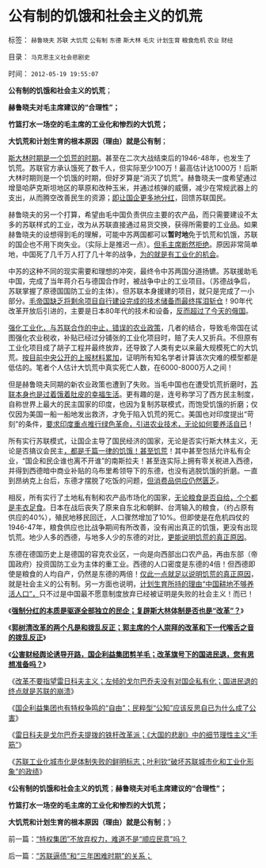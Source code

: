 # 公有制的饥饿和社会主义的饥荒

标签： `赫鲁晓夫` `苏联` `大饥荒` `公有制` `东德` `斯大林` `毛灾` `计划生育` `粮食危机` `农业` `财经` 

目录： `马克思主义社会悲剧史`

时间： `2012-05-19 19:55:07`

**公有制的饥饿和社会主义的饥荒**；

**赫鲁晓夫对毛主席建议的“合理性”；**

**竹篮打水一场空的毛主席的工业化和惨烈的大饥荒；**

**大饥荒和计划生育的根本原因（理由）就是公有制**；

[斯大林时期是一个饥荒的时期](../../../2012/3/11/阿马蒂亚森：大饥荒！正常死亡的扩大化.md)。甚至在二次大战结束后的1946-48年，也发生了饥荒。苏联官方承认饿死了数千人，但实际至少100万！最高估计达1000万！后斯大林时期则是一个饥饿的时期，但好歹算是“消灭了饥荒”。赫鲁晓夫一度希望通过增垦哈萨克斯坦地区的草原和改种玉米，并通过核弹的威慑，减少在常规武器上的支出，从而腾空改善民生的资源；[即让国企更多地分红](../../../2012/5/8/妖魔化跨国公司的国企民族主义；.md)，回馈苏联国民。

赫鲁晓夫的另一个打算，希望由毛中国负责供应主要的农产品，而只需要建设不太多的苏联样式的工业，改为从苏联直接通过易货交换，获得所需要的工业品。如果赫鲁晓夫的设想得到毛的理解，可能中苏两国都可以**暂时地**免于饥荒和饥饿，苏联的国企也不用下岗失业。（实际上是推迟一点）。[但毛主席断然拒绝](../../../2010/4/24/后工业化时代应该从1933年真正开始.md)。原因非常简单地，中国死了几千万人打了几十年的战争，[为的就是有工业化的机会](../../../2012/1/22/后进国家普遍性的信仰“傻逼工业化”.md)。

中苏的这种不同的现实需要和理想的冲突，最终令中苏两国分道扬镳。苏联援助毛中国，完成了当年蒋介石与德国合作时，被战争中止的工业项目。（苏德战争后，苏联掌握了原德国国防工业的主体）。但苏联本身援建的项目，就只是完成了一小部分。[毛帝国缺乏将剩余项目自行建设完成的技术储备而最终挥泪斩仓](../../../2012/1/23/越是大国越依赖内需，越不能闭关锁国,越依赖于市场经济.md)！90年代改革开放后引进的，主要是日本80年代的技术和设备，[反而超过了今天的俄国](../../../2012/1/22/工业化是市场经济宁静致远的结果,“傻逼工业化”不是工业化.md)。

[强化工业化，与苏联合作的中止，错误的农业政策](../../../2010/4/24/后工业化时代应该从1933年真正开始.md)，几者的结合，导致毛帝国在试图强化农业税收，补贴已经过分铺张的工业化项目时，赔了夫人又折兵。不但原有工业化项目成了胡子工程并最终放弃，还导致了人类有史以来最大规模死亡的大饥荒。[按目前中央公开的上报材料累加](../../../2012/3/21/中央集权的官场的两个层次.md)，证明所有知名学者计算该次灾难的模型都是低估的。笔者个人估计大饥荒中真实死亡人数，在6000-8000万人之间！

但是赫鲁晓夫同期的新农业政策也遭到了失败。当毛中国也在遭受饥荒折磨时，[苏联本身也是过着饿着肚皮的幸福生活](../../../2009/8/4/免费减肥的苏联人民非常有钱.md)。更有趣的是，连号称学习了西方民主制度，自称世界上最大的民主国家的印度，也因为复制苏联模式，而饱受饥饿的折磨；仅仅因为美国一船一船地发出救济，才免于陷入饥荒的死亡。美国也对印度提出“苛刻”的条件，[要求印度重点推行绿色革命，引进农业技术，无论如何要养活自已](../../../2012/1/22/英国“忠告”印度不要工业化，“印度人口太多，农业第一位”.md)！

所有实行苏联模式，让国企主导了国民经济的国家，无论是否实行斯大林主义，无论是否搞议会民主[，都是千篇一律的饥饿！甚至饥荒](../../../2009/8/2/英属孟加拉两次大饥荒和经济学家的良心.md)！其中甚至包括允许私有企业，“国企和民企谁也离不开谁”的南斯拉夫！甚至连实际上拥有零关税进入西德，并得到西德暗中商业补贴的乌布里希领导下的东德，也没有逃脱饥饿的折磨。一直到昂纳克上台后，东德才摆脱了吃饭的问题，[但消费品供应仍然匮乏](../../../2010/12/29/平均短缺原理：物价上涨不回落！.md)。

相反，所有实行了土地私有制和农产品市场化的国家，[无论粮食是否自给，个个都是丰衣足食](../../../2008/12/29/所谓的自力更生大错特错.md)。日本在战后丧失了原来自东北和朝鲜、台湾输入的粮食，（约占原有供应的40%），殖民地移民回迁，人口骤然增加了10%。但即使是在危机四仗的1946-47年，粮食供应也比战争期间有所改善，没有闹出真正的饥饿，更没有出现饥荒。地少人多的西德，与地多人少的东德的对比，[更能说明饥荒的真正原因](../../../2011/12/23/饥荒与公有制相伴随；中世纪特权经济瓦解过程中的饥荒成因；.md)。

东德在德国历史上是德国的容克农业区，一向是向西部出口农产品，再由东部（帝国政府）投资国防工业为主体的重工业。西德的人口密度是东德的4倍！但西德即使是粮食的人均自产，仍然是东德的两倍！[仅此一点就足以说明饥荒的真正原因](../../../2011/7/12/世界粮食危机是土地公有制的问题.md)，就是社会主义的公有制。另一方面也说明，[计划生育所持的理由“中国耕地不够养活人口”，](../../../2010/12/17/计划生育相当于一场严重的战争损失.md)只不过是中国最不愿意制度放弃已经被证明是失败的社会主义！而已！

《[**强制分红的本质是驱逐全部独立的民企；复辟斯大林体制是否也是“改革”？**](../../../2012/5/15/强制分红的含意是驱逐独立的民企.md)》

《[**郭树清改革的两个凡是和拨乱反正；郭主席的个人崇拜的改革和下一代喉舌之音的拨乱反正**](../../../2012/5/14/元首原则的两个凡是和拨乱反正.md)》

《[**公害财经舆论诱导开路，国企利益集团剪羊毛；改革旗号下的国进民退，您有思想准备吗？**](../../../2012/5/15/万一出现改革旗号下的国进民退，您有思想准备吗？.md)》

《[改革不要指望雷日科夫主义；左倾的戈尔巴乔夫没有对国企私有化；国进民退的终点就是苏联的崩溃](../../../2012/5/16/改革不要“雷日科夫主义”.md)》

《[国企利益集团也有特权争鸣的“自由”；民粹型“公知”应该反思自已为什么成了公害](../../../2012/5/18/“如何改革”永远等价于“是否改革”；.md)》

《[雷日科夫是戈尔巴乔夫提拨的铁杆改革派；《大国的悲剧》中的细节理性主义“手筋”](../../../2012/5/18/雷日科夫主义，戈尔巴乔夫提拨的铁杆改革派.md)》

《[苏联工业化城市化是体制失败的鲜明标志；叶利钦“破坏苏联城市化和工业化形象”的政绩](../../../2012/5/18/叶利钦走穴当影帝，被开除出党；.md)》

《**公有制的饥饿和社会主义的饥荒**；**赫鲁晓夫对毛主席建议的“合理性”；**

**竹篮打水一场空的毛主席的工业化和惨烈的大饥荒；**

**大饥荒和计划生育的根本原因（理由）就是公有制**；》



前一篇：[“特权集团”不放弃权力，难道不是“顺应民意”吗？](../../../2012/5/18/“特权集团”不放弃权力，难道不是“顺应民意”吗？.md)

后一篇：[“苏联逼债”和“三年困难时期”的关系；](../../../2012/5/19/“苏联逼债”和“三年困难时期”的关系；.md)